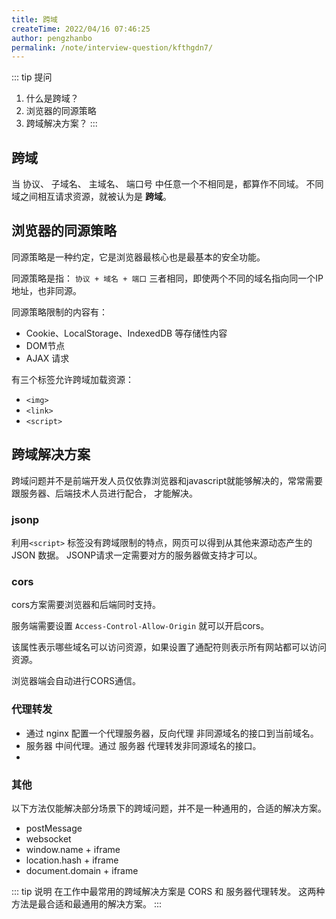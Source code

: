 ```yaml
---
title: 跨域
createTime: 2022/04/16 07:46:25
author: pengzhanbo
permalink: /note/interview-question/kfthgdn7/
---
```


::: tip 提问
1. 什么是跨域？
2. 浏览器的同源策略
3. 跨域解决方案？
:::

## 跨域

当 协议、 子域名、 主域名、 端口号 中任意一个不相同是，都算作不同域。
不同域之间相互请求资源，就被认为是 __跨域__。

## 浏览器的同源策略

同源策略是一种约定，它是浏览器最核心也是最基本的安全功能。

同源策略是指： `协议 + 域名 + 端口` 三者相同，即使两个不同的域名指向同一个IP地址，也非同源。

同源策略限制的内容有：

- Cookie、LocalStorage、IndexedDB 等存储性内容
- DOM节点
- AJAX 请求

有三个标签允许跨域加载资源：

- `<img>`
- `<link>`
- `<script>`

## 跨域解决方案

跨域问题并不是前端开发人员仅依靠浏览器和javascript就能够解决的，常常需要跟服务器、后端技术人员进行配合，
才能解决。

### jsonp

利用`<script>` 标签没有跨域限制的特点，网页可以得到从其他来源动态产生的 JSON 数据。
JSONP请求一定需要对方的服务器做支持才可以。

### cors

cors方案需要浏览器和后端同时支持。

服务端需要设置 `Access-Control-Allow-Origin` 就可以开启cors。

该属性表示哪些域名可以访问资源，如果设置了通配符则表示所有网站都可以访问资源。

浏览器端会自动进行CORS通信。

### 代理转发

- 通过 nginx 配置一个代理服务器，反向代理 非同源域名的接口到当前域名。
- 服务器 中间代理。通过 服务器 代理转发非同源域名的接口。
- 

### 其他

以下方法仅能解决部分场景下的跨域问题，并不是一种通用的，合适的解决方案。

- postMessage
- websocket
- window.name + iframe
- location.hash + iframe
- document.domain + iframe


::: tip 说明
在工作中最常用的跨域解决方案是 CORS 和 服务器代理转发。
这两种方法是最合适和最通用的解决方案。
:::
